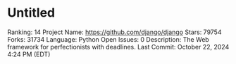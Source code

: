 # Untitled

Ranking: 14
Project Name: https://github.com/django/django
Stars: 79754
Forks: 31734
Language: Python
Open Issues: 0
Description: The Web framework for perfectionists with deadlines.
Last Commit: October 22, 2024 4:24 PM (EDT)